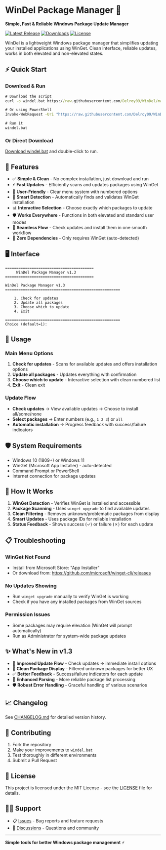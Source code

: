 # WinDel Package Manager 🚀

**Simple, Fast & Reliable Windows Package Update Manager**

[![Latest Release](https://img.shields.io/github/v/release/Delroy09/WinDel?style=for-the-badge&logo=github)](https://github.com/Delroy09/WinDel/releases/latest)
[![Downloads](https://img.shields.io/github/downloads/Delroy09/WinDel/total?style=for-the-badge&logo=github)](https://github.com/Delroy09/WinDel/releases)
[![License](https://img.shields.io/github/license/Delroy09/WinDel?style=for-the-badge)](LICENSE)

WinDel is a lightweight Windows package manager that simplifies updating your installed applications using WinGet. Clean interface, reliable updates, works in both elevated and non-elevated states.

## ⚡ Quick Start

### Download & Run

```cmd
# Download the script
curl -o windel.bat https://raw.githubusercontent.com/Delroy09/WinDel/main/windel.bat

# Or using PowerShell
Invoke-WebRequest -Uri "https://raw.githubusercontent.com/Delroy09/WinDel/main/windel.bat" -OutFile "windel.bat"

# Run it
windel.bat
```

### Or Direct Download

[Download windel.bat](https://github.com/Delroy09/WinDel/releases/latest/download/windel.bat) and double-click to run.

## 🎯 Features

- ✅ **Simple & Clean** - No complex installation, just download and run
- ⚡ **Fast Updates** - Efficiently scans and updates packages using WinGet
- 🎨 **User-Friendly** - Clear menu system with numbered options
- 🔧 **Smart Detection** - Automatically finds and validates WinGet installation
- 📊 **Interactive Selection** - Choose exactly which packages to update
- 🛡️ **Works Everywhere** - Functions in both elevated and standard user modes
- 🚀 **Seamless Flow** - Check updates and install them in one smooth workflow
- 📱 **Zero Dependencies** - Only requires WinGet (auto-detected)

## 🖥️ Interface

```
========================================
     WinDel Package Manager v1.3
========================================

WinDel Package Manager v1.3
====================================================

    1. Check for updates
    2. Update all packages
    3. Choose which to update
    4. Exit

====================================================
Choice (default=1):
```

## 🚀 Usage

### Main Menu Options

1. **Check for updates** - Scans for available updates and offers installation options
2. **Update all packages** - Updates everything with confirmation
3. **Choose which to update** - Interactive selection with clean numbered list
4. **Exit** - Clean exit

### Update Flow

- **Check updates** → View available updates → Choose to install all/some/none
- **Select packages** → Enter numbers (e.g., `1 2 3`) or `all`
- **Automatic installation** → Progress feedback with success/failure indicators

## 🛡️ System Requirements

- Windows 10 (1809+) or Windows 11
- WinGet (Microsoft App Installer) - auto-detected
- Command Prompt or PowerShell
- Internet connection for package updates

## 🔧 How It Works

1. **WinGet Detection** - Verifies WinGet is installed and accessible
2. **Package Scanning** - Uses `winget upgrade` to find available updates
3. **Clean Filtering** - Removes unknown/problematic packages from display
4. **Smart Updates** - Uses package IDs for reliable installation
5. **Status Feedback** - Shows success (✓) or failure (✗) for each update

## 📋 Troubleshooting

### WinGet Not Found

- Install from Microsoft Store: "App Installer"
- Or download from: https://github.com/microsoft/winget-cli/releases

### No Updates Showing

- Run `winget upgrade` manually to verify WinGet is working
- Check if you have any installed packages from WinGet sources

### Permission Issues

- Some packages may require elevation (WinGet will prompt automatically)
- Run as Administrator for system-wide package updates

## ✨ What's New in v1.3

- 🔄 **Improved Update Flow** - Check updates → immediate install options
- 🧹 **Clean Package Display** - Filtered unknown packages for better UX
- ✅ **Better Feedback** - Success/failure indicators for each update
- 🎯 **Enhanced Parsing** - More reliable package list processing
- 🛡️ **Robust Error Handling** - Graceful handling of various scenarios

## 📈 Changelog

See [CHANGELOG.md](CHANGELOG.md) for detailed version history.

## 🤝 Contributing

1. Fork the repository
2. Make your improvements to `windel.bat`
3. Test thoroughly in different environments
4. Submit a Pull Request

## 📝 License

This project is licensed under the MIT License - see the [LICENSE](LICENSE) file for details.

## 🙋‍♂️ Support

- 📋 [Issues](https://github.com/Delroy09/WinDel/issues) - Bug reports and feature requests
- 💬 [Discussions](https://github.com/Delroy09/WinDel/discussions) - Questions and community

---

**Simple tools for better Windows package management** ⚡
